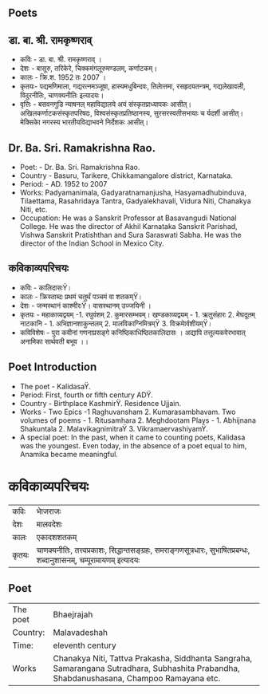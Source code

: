 ## Poets
## डा. बा. श्री. रामकृष्णराव्
* कविः - डा. बा. श्री. रामकृष्णराव् ।
* देशः - बासूरु, तरिकेरे, चिक्कमंगलूरुमण्डलम्, कर्णाटकम्।
* कालः - क्रि.श. 1952 तः 2007 ।
* कृतयः- पद्यमणिमाला, गद्यरत्नमञ्जूषा, हास्यमधुबिन्दवः, तिलाेत्तमा, रसहृदयतन्त्रम्, गद्यलेखावली, विदुरनीतिः, चाणक्यनीतिः इत्यादयः।
* वृत्तिः - बसवनगुडि न्याषनल् महाविद्यालये अयं संस्कृतप्राध्यापकः आसीत्। अखिलकर्णाटकसंस्कृतपरिषदः, विश्वसंस्कृतप्रतिष्ठानस्य, सुरसरस्वतीसभायाः च  र्यदर्शी आसीत्। मेक्सिकाे नगरस्य भारतीयविद्याभवने निर्देशकः आसीत्।
## Dr. Ba. Sri. Ramakrishna Rao.
* Poet: - Dr. Ba. Sri. Ramakrishna Rao.
* Country - Basuru, Tarikere, Chikkamangalore district, Karnataka.
* Period: - AD. 1952 to 2007
* Works: Padyamanimala, Gadyaratnamanjusha, Hasyamadhubinduva, Tilaettama, Rasahridaya Tantra, Gadyalekhavali, Vidura Niti, Chanakya Niti, etc.
* Occupation: He was a Sanskrit Professor at Basavangudi National College. He was the director of Akhil Karnataka Sanskrit Parishad, Vishwa Sanskrit Pratishthan and Sura Saraswati Sabha. He was the director of the Indian School in Mexico City.

## कविकाव्यपरिचयः
* कविः - कालिदासःŸ।
* कालः - क्रिस्ताब्दः प्रथमं चतुर्थं पञ्चमं वा  शतकम्Ÿ।
* देशः - जन्मस्थानं काश्मीरःŸ। वासस्थानम् उज्जयिनी ।
* कृतयः - महाकाव्यद्वयम् -1. रघुवंशम्  2. कुमारसम्भवम्। खण्डकाव्यद्वयम् - 1. ऋतुसंहारः 2. मेघदूतम्  नाटकानि - 1. अभिज्ञानशाकुन्तलम्  2. मालविकाग्निमित्रम्Ÿ 3. विक्रमाेर्वशीयम्Ÿ।
* कविविशेषः - पुरा कवीनां गणनाप्रसङ्गे कनिष्ठिकाधिष्ठितकालिदासः । अद्यापि तत्तुल्यकवेरभावात् अनामिका सार्थवती बभूव ।।
## Poet Introduction
* The poet - KalidasaŸ.
* Period: First, fourth or fifth century ADŸ.
* Country - Birthplace KashmirŸ. Residence Ujjain.
* Works - Two Epics -1 Raghuvansham 2. Kumarasambhavam. Two volumes of poems - 1. Ritusamhara 2. Meghdootam Plays - 1. Abhijnana Shakuntala 2. MalavikagnimitraŸ 3. VikramaervashiyamŸ.
* A special poet: In the past, when it came to counting poets, Kalidasa was the youngest. Even today, in the absence of a poet equal to him, Anamika became meaningful. 
# कविकाव्यपरिचयः
|||
|-|-|
| कविः | भाेजराजः |
| देशः | मालवदेशः |
| कालः | एकादशशतकम् |
| कृतयः| चाणक्यनीतिः, तत्त्वप्रकाशः,  सिद्धान्तसङ्ग्रहः, समराङ्गणसूत्रधारः, सुभाषितप्रबन्धः,  शब्दानुशासनम्, चम्पूरामायणम् इत्यादयः |
## Poet
|||
|-|-|
| The poet | Bhaejrajah |
| Country: | Malavadeshah |
| Time: | eleventh century |
| Works| Chanakya Niti, Tattva Prakasha, Siddhanta Sangraha, Samarangana Sutradhara, Subhashita Prabandha, Shabdanushasana, Champoo Ramayana etc. |

